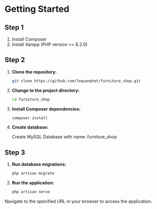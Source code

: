 # Getting Started

## Step 1

1. Install Composer
2. Install Xampp (PHP version >= 8.2.0)

## Step 2

1. **Clone the repository:**

    ```bash
    git clone https://github.com/lequanphat/furniture_shop.git
    ```

2. **Change to the project directory:**

    ```bash
    cd furniture_shop
    ```

3. **Install Composer dependencies:**

    ```bash
    composer install
    ```

4. **Create database:**

    Create MySQL Database with name: furniture_shop

## Step 3

1. **Run database migrations:**

    ```bash
    php artisan migrate
    ```

2. **Run the application:**

    ```bash
    php artisan serve
    ```

Navigate to the specified URL in your browser to access the application.
